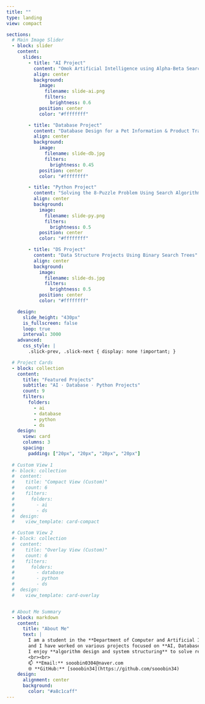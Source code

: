 ```yaml
---
title: ""
type: landing
view: compact

sections:
  # Main Image Slider
  - block: slider
    content:
      slides:
        - title: "AI Project"
          content: "Omok Artificial Intelligence using Alpha-Beta Search"
          align: center
          background:
            image:
              filename: slide-ai.png 
              filters:
                brightness: 0.6
            position: center
            color: "#ffffffff"

        - title: "Database Project"
          content: "Database Design for a Pet Information & Product Trading Platform"
          align: center
          background:
            image:
              filename: slide-db.jpg 
              filters:
                brightness: 0.45
            position: center
            color: "#ffffffff"

        - title: "Python Project"
          content: "Solving the 8-Puzzle Problem Using Search Algorithms"
          align: center
          background:
            image:
              filename: slide-py.png
              filters:
                brightness: 0.5
            position: center
            color: "#ffffffff"

        - title: "DS Project"
          content: "Data Structure Projects Using Binary Search Trees"
          align: center
          background:
            image:
              filename: slide-ds.jpg
              filters:
                brightness: 0.5
            position: center
            color: "#ffffffff"

    design:
      slide_height: "430px"
      is_fullscreen: false
      loop: true
      interval: 3000
    advanced:
      css_style: |
        .slick-prev, .slick-next { display: none !important; }

  # Project Cards
  - block: collection
    content:
      title: "Featured Projects"
      subtitle: "AI · Database · Python Projects"
      count: 9
      filters:
        folders:
          - ai
          - database
          - python
          - ds
    design:
      view: card 
      columns: 3
      spacing:
        padding: ["20px", "20px", "20px", "20px"]
  
  # Custom View 1
  #- block: collection
  #  content:
  #    title: "Compact View (Custom)"
  #    count: 6
  #    filters:
  #      folders:
  #        - ai
  #        - ds
  #  design:
  #    view_template: card-compact

  # Custom View 2
  #- block: collection
  #  content:
  #    title: "Overlay View (Custom)"
  #    count: 6
  #    filters:
  #      folders:
  #        - database
  #        - python
  #        - ds
  #  design:
  #    view_template: card-overlay


  # About Me Summary
  - block: markdown
    content:
      title: "About Me"
      text: |
        I am a student in the **Department of Computer and Artificial Intelligence at Jeonbuk National University**,  
        and I have worked on various projects focused on **AI, Database Systems, and Web Service Development**.  
        I enjoy **algorithm design and system structuring** to solve real-world problems.  
        <br><br>
        📫 **Email:** sooobin0304@naver.com  
        🌐 **GitHub:** [sooobin34](https://github.com/sooobin34)
    design:
      alignment: center
      background:
        color: "#a8c1caff"
---
```

